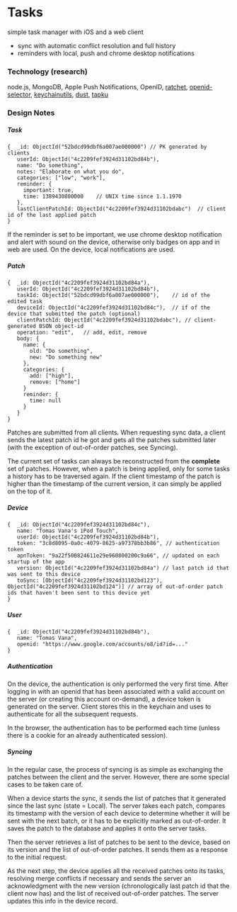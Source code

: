 # Tasks

simple task manager with iOS and a web client

* sync with automatic conflict resolution and full history
* reminders with local, push and chrome desktop notifications
 
### Technology (research)

node.js, MongoDB, Apple Push Notifications, OpenID, [ratchet](http://maker.github.com/ratchet/), [openid-selector](http://code.google.com/p/openid-selector/), [keychainutils](http://gorgando.com/blog/tag/sfhfkeychainutils), [dust](http://akdubya.github.com/dustjs/), [tapku](https://github.com/devinross/tapkulibrary)

### Design Notes

##### Task

    {  _id: ObjectId("52bdcd99dbf6a007ae000000") // PK generated by clients
       userId: ObjectId("4c2209fef3924d31102bd84b"),
       name: "Do something",
       notes: "Elaborate on what you do",
       categories: ["low", "work"],
       reminder: { 
         important: true,
         time: 1389430800000	// UNIX time since 1.1.1970 
       },
       lastClientPatchId: ObjectId("4c2209fef3924d31102bdabc")	// client id of the last applied patch
    }

If the reminder is set to be important, we use chrome desktop notification and alert with sound on the device, otherwise only badges on app and in web are used. On the device, local notifications are used.

##### Patch

    {  _id: ObjectId("4c2209fef3924d31102bd84a"),
       userId: ObjectId("4c2209fef3924d31102bd84b"),
       taskId: ObjectId("52bdcd99dbf6a007ae000000"),	// id of the edited task
       deviceId: ObjectId("4c2209fef3924d31102bd84c"),	// if of the device that submitted the patch (optional)
       clientPatchId: ObjectId("4c2209fef3924d31102bdabc"),	// client-generated BSON object-id
       operation: "edit",	// add, edit, remove
       body: { 
         name: {
           old: "Do something",
           new: "Do something new" 
         },
         categories: {
           add: ["high"],
           remove: ["home"]
         }
         reminder: {
           time: null
         }
       }
    }

Patches are submitted from all clients. When requesting sync data, a client sends the latest patch id he got and gets all the patches submitted later (with the exception of out-of-order patches, see Syncing).

The current set of tasks can always be reconstructed from the **complete** set of patches. However, when a patch is being applied, only for some tasks a history has to be traversed again. If the client timestamp of the patch is higher than the timestamp of the current version, it can simply be applied on the top of it.

##### Device

    {  _id: ObjectId("4c2209fef3924d31102bd84c"),
       name: "Tomas Vana's iPod Touch",
       userId: ObjectId("4c2209fef3924d31102bd84b"),
       token: "3c8d8095-0a0c-4079-8625-a97378bb3b86", // authentication token
       apnToken: "9a22f500824611e29e960800200c9a66", // updated on each startup of the app
       version: ObjectId("4c2209fef3924d31102bd84a") // last patch id that was sent to this device
       toSync: [ObjectId("4c2209fef3924d31102bd123"), ObjectId("4c2209fef3924d31102bd124")] // array of out-of-order patch ids that haven't been sent to this device yet
    }

##### User

    {  _id: ObjectId("4c2209fef3924d31102bd84b"),
       name: "Tomas Vana",
       openid: "https://www.google.com/accounts/o8/id?id=..."
    }
    
##### Authentication

On the device, the authentication is only performed the very first time. After logging in with an openid that has been
associated with a valid account on the server (or creating this account on-demand), a device token is generated on the
server. Client stores this in the keychain and uses to authenticate for all the subsequent requests.

In the browser, the authentication has to be performed each time (unless there is a cookie for an already authenticated session).

##### Syncing

In the regular case, the process of syncing is as simple as exchanging the patches between the client and the server. However, there are some special cases to be taken care of. 

When a device starts the sync, it sends the list of patches that it generated since the last sync (state = Local). The server takes each patch, compares its timestamp with the version of each device to determine whether it will be sent with the next batch, or it has to be explicitly marked as out-of-order. It saves the patch to the database and applies it onto the server tasks.

Then the server retrieves a list of patches to be sent to the device, based on its version and the list of out-of-order patches. It sends them as a response to the initial request. 

As the next step, the device applies all the received patches onto its tasks, resolving merge conflicts if necessary and sends the server an acknowledgment with the new version (chronologically last patch id that the client now has) and the list of received out-of-order patches. The server updates this info in the device record.



